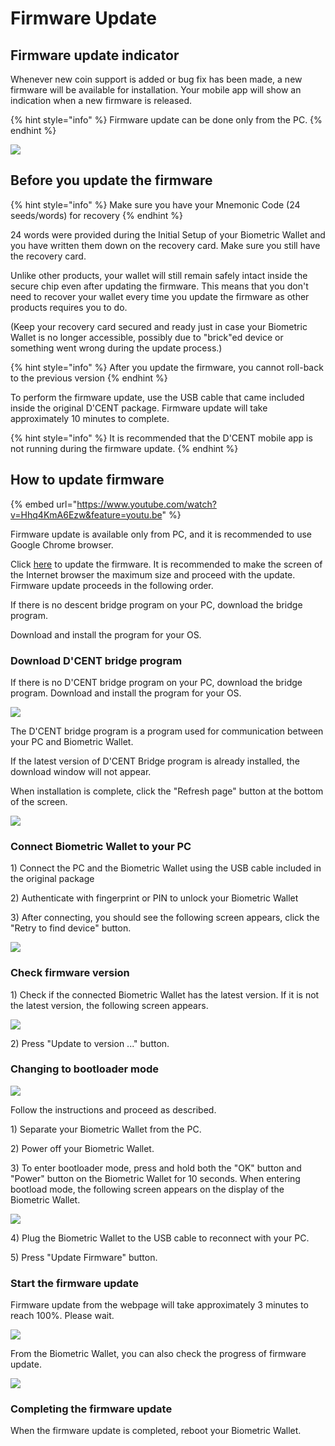 # Firmware Update

## Firmware update indicator

Whenever new coin support is added or bug fix has been made, a new firmware will be available for installation. Your mobile app will show an indication when a new firmware is released.

{% hint style="info" %}
Firmware update can be done only from the PC.
{% endhint %}

![](../../.gitbook/assets/image%20%28201%29.png)

## Before you update the firmware

{% hint style="info" %}
Make sure you have your Mnemonic Code \(24 seeds/words\) for recovery
{% endhint %}

24 words were provided during the Initial Setup of your Biometric Wallet and you have written them down on the recovery card. Make sure you still have the recovery card.   
  
Unlike other products, your wallet will still remain safely intact inside the secure chip even after updating the firmware. This means that you don't need to recover your wallet every time you update the firmware as other products requires you to do.   
  
\(Keep your recovery card secured and ready just in case your Biometric Wallet is no longer accessible, possibly due to "brick"ed device or something went wrong during the update process.\)   

{% hint style="info" %}
After you update the firmware, you cannot roll-back to the previous version
{% endhint %}

To perform the firmware update, use the USB cable that came included inside the original D'CENT package. Firmware update will take approximately 10 minutes to complete. 

{% hint style="info" %}
It is recommended that the D'CENT mobile app is not running during the firmware update.
{% endhint %}

## How to update firmware

{% embed url="https://www.youtube.com/watch?v=Hhq4KmA6Ezw&feature=youtu.be" %}

Firmware update is available only from PC, and it is recommended to use Google Chrome browser.

Click [here](https://fwu.dcentwallet.com/) to update the firmware. It is recommended to make the screen of the Internet browser the maximum size and proceed with the update. Firmware update proceeds in the following order.

 If there is no descent bridge program on your PC, download the bridge program.

Download and install the program for your OS.

### Download D'CENT bridge program

If there is no D'CENT bridge program on your PC, download the bridge program. Download and install the program for your OS.

![](../../.gitbook/assets/image%20%28147%29.png)

The D'CENT bridge program is a program used for communication between your PC and Biometric Wallet.

If the latest version of D'CENT Bridge program is already installed, the download window will not appear.

When installation is complete, click the "Refresh page" button at the bottom of the screen.  


![](../../.gitbook/assets/image%20%2854%29.png)

### Connect Biometric Wallet to your PC

1\) Connect the PC and the Biometric Wallet using the USB cable included in the original package

2\) Authenticate with fingerprint or PIN to unlock your Biometric Wallet

3\) After connecting, you should see the following screen appears, click the "Retry to find device" button.

![](../../.gitbook/assets/image%20%28186%29.png)

### Check firmware version

1\) Check if the connected Biometric Wallet has the latest version. If it is not the latest version, the following screen appears.

![](../../.gitbook/assets/image%20%28114%29.png)

2\) Press "Update to version ..." button.

### Changing to bootloader mode

![](../../.gitbook/assets/image%20%2864%29.png)

Follow the instructions and proceed as described.

1\) Separate your Biometric Wallet from the PC.

2\) Power off your Biometric Wallet.

3\) To enter bootloader mode, press and hold both the "OK" button and "Power" button on the Biometric Wallet for 10 seconds. When entering bootload mode, the following screen appears on the display of the Biometric Wallet.

![](../../.gitbook/assets/image%20%2818%29.png)

4\) Plug the Biometric Wallet to the USB cable to reconnect with your PC.

5\) Press "Update Firmware" button.

### Start the firmware update

Firmware update from the webpage will take approximately 3 minutes to reach 100%. Please wait. 

![](../../.gitbook/assets/image%20%2810%29.png)

From the Biometric Wallet, you can also check the progress of firmware update.

![](../../.gitbook/assets/image%20%28179%29.png)

### Completing the firmware update

When the firmware update is completed, reboot your Biometric Wallet.

